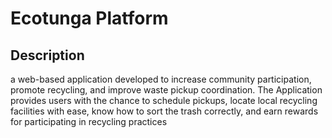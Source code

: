 # Ecotunga Platform

## Description
a web-based application developed to increase community participation, promote recycling, and improve waste pickup coordination. 
The Application provides users with the chance to schedule pickups, locate local recycling facilities with ease, know how to sort the trash correctly, 
and earn rewards for participating in recycling practices
